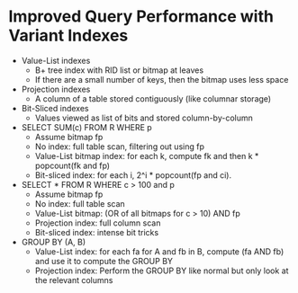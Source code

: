# Improved Query Performance with Variant Indexes
- Value-List indexes
    - B+ tree index with RID list or bitmap at leaves
    - If there are a small number of keys, then the bitmap uses less space
- Projection indexes
    - A column of a table stored contiguously (like columnar storage)
- Bit-Sliced indexes
    - Values viewed as list of bits and stored column-by-column
- SELECT SUM(c) FROM R WHERE p
    - Assume bitmap fp
    - No index: full table scan, filtering out using fp
    - Value-List bitmap index: for each k, compute fk and then k * popcount(fk
      and fp)
    - Bit-sliced index: for each i, 2^i * popcount(fp and ci).
- SELECT * FROM R WHERE c > 100 and p
    - Assume bitmap fp
    - No index: full table scan
    - Value-List bitmap: (OR of all bitmaps for c > 10) AND fp
    - Projection index: full column scan
    - Bit-sliced index: intense bit tricks
- GROUP BY (A, B)
    - Value-List index: for each fa for A and fb in B, compute (fa AND fb) and
      use it to compute the GROUP BY
    - Projection index: Perform the GROUP BY like normal but only look at the
      relevant columns

